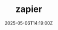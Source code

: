 ---
title: zapier
linkTitle: zapier
date: '2025-05-06T14:19:00Z'
weight: 1
description: Zapier is an automation tool for transferring data between applications,
  primarily used by Marketing Operations. Key requirements include capturing essential
  lead data and requesting setup through Marketing Operations, which evaluates requests
  weekly. Common uses include integrating Google Sheets with Marketo for real-time
  data transfer.
draft: false
ref: zapier
---